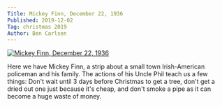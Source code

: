 ```yaml
---
Title: Mickey Finn, December 22, 1936
Published: 2019-12-02
Tag: christmas 2019
Author: Ben Carlsen
---
```


[![Mickey Finn, December 22, 1936](http://blog.arkholt.com/media/decstrips2019/02-Mickey-Finn-Tue__Dec_22__1936_.jpg/)](http://blog.arkholt.com/media/decstrips2019/02-Mickey-Finn-Tue__Dec_22__1936_.jpg)

Here we have Mickey Finn, a strip about a small town Irish-American policeman and his family. The actions of his Uncle Phil teach us a few things: Don't wait until 3 days before Christmas to get a tree, don't get a dried out one just because it's cheap, and don't smoke a pipe as it can become a huge waste of money.
